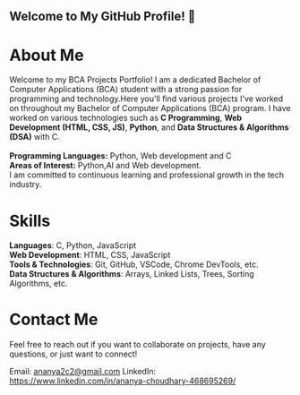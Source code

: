 ## Welcome to My GitHub Profile! 👋
# About Me
Welcome to my BCA Projects Portfolio! I am a dedicated Bachelor of Computer Applications (BCA) student with a strong passion for programming and technology.Here you'll find various projects I’ve worked on throughout my Bachelor of Computer Applications (BCA) program. I have worked on various technologies such as **C Programming**, **Web Development (HTML, CSS, JS)**, **Python**, and **Data Structures & Algorithms (DSA)** with C.
<br><br>**Programming Languages:** Python, Web development and C
<br>
**Areas of Interest:** Python,AI and Web development.<br>
I am committed to continuous learning and professional growth in the tech industry. 

# Skills
**Languages**: C, Python, JavaScript
<br>
**Web Development**: HTML, CSS, JavaScript
  <br>
**Tools & Technologies**: Git, GitHub, VSCode, Chrome DevTools, etc.
  <br>
**Data Structures & Algorithms**: Arrays, Linked Lists, Trees, Sorting Algorithms, etc.

# Contact Me
Feel free to reach out if you want to collaborate on projects, have any questions, or just want to connect!

Email: ananya2c2@gmail.com
LinkedIn: https://www.linkedin.com/in/ananya-choudhary-468695269/

